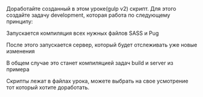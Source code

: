 Доработайте созданный в этом уроке(gulp v2) скрипт. Для этого создайте задачу development, которая работа по следующему
принципу:

Запускается компиляция всех нужных файлов SASS и Pug

После этого запускается сервер, который будет отслеживать уже новые изменения

В общем случае это станет компиляцией задач build и server из примера

Скрипты лежат в файлах урока, можете выбрать на свое усмотрение тот который хотите доработать.

